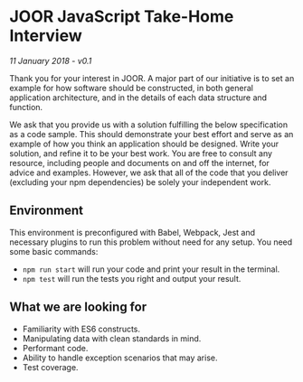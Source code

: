 # JOOR JavaScript Take-Home Interview

*11 January 2018 - v0.1*

Thank you for your interest in JOOR. A major part of our initiative is to set an example for how software should be constructed, in both general application architecture, and in the details of each data structure and function.

We ask that you provide us with a solution fulfilling the below specification as a code sample. This should demonstrate your best effort and serve as an example of how you think an application should be designed. Write your solution, and refine it to be your best work. You are free to consult any resource, including people and documents on and off the internet, for advice and examples. However, we ask that all of the code that you deliver (excluding your npm dependencies) be solely your independent work.

## Environment

This environment is preconfigured with Babel, Webpack, Jest and necessary plugins to run this problem without need for any setup. You need some basic commands:

- `npm run start` will run your code and print your result in the terminal.
- `npm test` will run the tests you right and output your result.

## What we are looking for

- Familiarity with ES6 constructs.
- Manipulating data with clean standards in mind.
- Performant code.
- Ability to handle exception scenarios that may arise.
- Test coverage.
